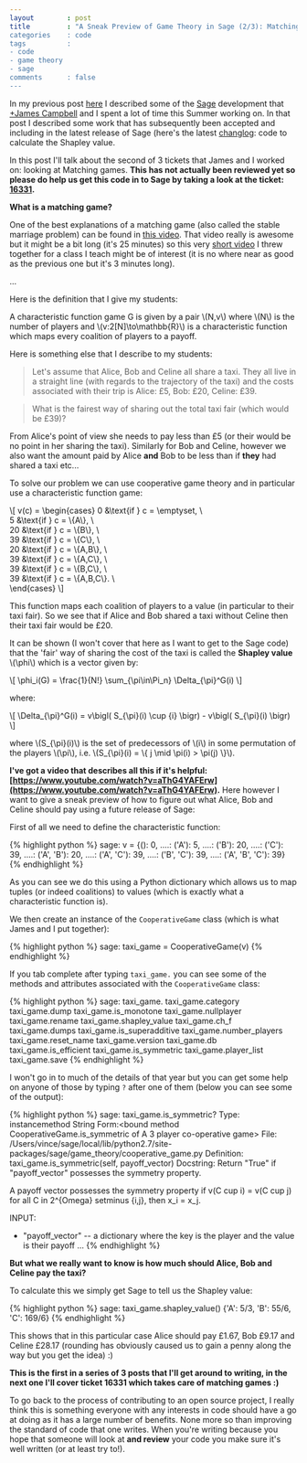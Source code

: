 ```yaml
---
layout        : post
title         : "A Sneak Preview of Game Theory in Sage (2/3): Matching Games
categories    : code
tags          :
- code
- game theory
- sage
comments      : false
---
```


In my previous post [here](http://vincent-knight.com/unpeudemath/code/2014/08/01/a-sneak-preview-of-game-theory-in-sage-1-of-3/) I described some of the [Sage](http://sagemath.org/) development that [+James Campbell](https://plus.google.com/+JamesCampbell95/posts) and I spent a lot of time this Summer working on.
In that post I described some work that has subsequently been accepted and including in the latest release of Sage (here's the latest [changlog](http://www.sagemath.org/mirror/src/changelogs/sage-6.3.txt): code to calculate the Shapley value.

In this post I'll talk about the second of 3 tickets that James and I worked on: looking at Matching games.
**This has not actually been reviewed yet so please do help us get this code in to Sage by taking a look at the ticket: [16331](http://trac.sagemath.org/ticket/16331).**

**What is a matching game?**

One of the best explanations of a matching game (also called the stable marriage problem) can be found in [this video](https://www.youtube.com/watch?v=w1leqkpDaRw).
That video really is awesome but it might be a bit long (it's 25 minutes) so this very [short video](http://youtu.be/ZMK3qW4ZHqI) I threw together for a class I teach might be of interest (it is no where near as good as the previous one but it's 3 minutes long).

...

Here is the definition that I give my students:

A characteristic function game G is given by a pair \\(N,v\\) where \\(N\\) is the number of players and \\(v:2[N]\to\mathbb{R}\\) is a characteristic function which maps every coalition of players to a payoff.

Here is something else that I describe to my students:

> Let's assume that Alice, Bob and Celine all share a taxi. They all live in a straight line (with regards to the trajectory of the taxi) and the costs associated with their trip is Alice: £5, Bob: £20, Celine: £39.

> What is the fairest way of sharing out the total taxi fair (which would be £39)?

From Alice's point of view she needs to pay less than £5 (or their would be no point in her sharing the taxi).
Similarly for Bob and Celine, however we also want the amount paid by Alice **and** Bob to be less than if **they** had shared a taxi etc...

To solve our problem we can use cooperative game theory and in particular use a characteristic function game:

\\[
v(c) = \begin{cases}
0 &\text{if } c = \emptyset, \\\
5 &\text{if } c = \\{A\\}, \\\
20 &\text{if } c = \\{B\\}, \\\
39 &\text{if } c = \\{C\\}, \\\
20 &\text{if } c = \\{A,B\\}, \\\
39 &\text{if } c = \\{A,C\\}, \\\
39 &\text{if } c = \\{B,C\\}, \\\
39 &\text{if } c = \\{A,B,C\\}. \\\
\end{cases}
\\]

This function maps each coalition of players to a value (in particular to their taxi fair).
So we see that if Alice and Bob shared a taxi without Celine then their taxi fair would be £20.

It can be shown (I won't cover that here as I want to get to the Sage code) that the 'fair' way of sharing the cost of the taxi is called the **Shapley value** \\(\phi\\) which is a vector given by:

\\[
\phi\_i(G) = \frac{1}{N!} \sum\_{\pi\in\Pi\_n} \Delta\_{\pi}^G(i)
\\]


where:

\\[ \Delta\_{\pi}^G(i) = v\bigl( S\_{\pi}(i) \cup \{i\} \bigr) - v\bigl( S\_{\pi}(i) \bigr) \\]

where \\(S\_{\pi}(i)\\) is the set of predecessors of \\(i\\) in some permutation of the players \\(\pi\\), i.e.  \\(S\_{\pi}(i) = \\{ j \mid \pi(i) > \\pi(j) \\}\\).

**I've got a video that describes all this if it's helpful: [https://www.youtube.com/watch?v=aThG4YAFErw](https://www.youtube.com/watch?v=aThG4YAFErw).**
Here however I want to give a sneak preview of how to figure out what Alice, Bob and Celine should pay using a future release of Sage:

First of all we need to define the characteristic function:


{% highlight python %}
sage: v = {(): 0,
....:      ('A'): 5,
....:      ('B'): 20,
....:      ('C'): 39,
....:      ('A', 'B'): 20,
....:      ('A', 'C'): 39,
....:      ('B', 'C'): 39,
....:      ('A', 'B', 'C'): 39}
{% endhighlight %}

As you can see we do this using a Python dictionary which allows us to map tuples (or indeed coalitions) to values (which is exactly what a characteristic function is).

We then create an instance of the `CooperativeGame` class (which is what James and I put together):

{% highlight python %}
sage: taxi_game = CooperativeGame(v)
{% endhighlight %}

If you tab complete after typing `taxi_game.` you can see some of the methods and attributes associated with the `CooperativeGame` class:

{% highlight python %}
sage: taxi_game.
taxi_game.category          taxi_game.dump              taxi_game.is_monotone       taxi_game.nullplayer        taxi_game.rename            taxi_game.shapley_value
taxi_game.ch_f              taxi_game.dumps             taxi_game.is_superadditive  taxi_game.number_players    taxi_game.reset_name        taxi_game.version
taxi_game.db                taxi_game.is_efficient      taxi_game.is_symmetric      taxi_game.player_list       taxi_game.save
{% endhighlight %}

I won't go in to much of the details of that year but you can get some help on anyone of those by typing `?` after one of them (below you can see some of the output):

{% highlight python %}
sage: taxi_game.is_symmetric?
Type:       instancemethod
String Form:<bound method CooperativeGame.is_symmetric of A 3 player co-operative game>
File:       /Users/vince/sage/local/lib/python2.7/site-packages/sage/game_theory/cooperative_game.py
Definition: taxi_game.is_symmetric(self, payoff_vector)
Docstring:
   Return "True" if "payoff_vector" possesses the symmetry property.

   A payoff vector possesses the symmetry property if v(C cup i) =
   v(C cup j) for all C in 2^{Omega} setminus {i,j}, then x_i =
   x_j.

   INPUT:

   * "payoff_vector" -- a dictionary where the key is the player and
     the value is their payoff
...
{% endhighlight %}


**But what we really want to know is how much should Alice, Bob and Celine pay the taxi?**

To calculate this we simply get Sage to tell us the Shapley value:

{% highlight python %}
sage: taxi_game.shapley_value()
{'A': 5/3, 'B': 55/6, 'C': 169/6}
{% endhighlight %}

This shows that in this particular case Alice should pay £1.67, Bob £9.17 and Celine £28.17 (rounding has obviously caused us to gain a penny along the way but you get the idea) :)

**This is the first in a series of 3 posts that I'll get around to writing, in the next one I'll cover ticket 16331 which takes care of matching games :)**

To go back to the process of contributing to an open source project, I really think this is something everyone with any interests in code should have a go at doing as it has a large number of benefits.
None more so than improving the standard of code that one writes.
When you're writing because you hope that someone will look at **and review** your code you make sure it's well written (or at least try to!).
